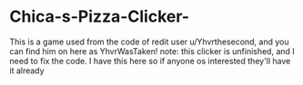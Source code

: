 # Chica-s-Pizza-Clicker-
This is a game used from the code of redit user u/Yhvrthesecond, and you can find him on here as YhvrWasTaken! note: this clicker is unfinished, and I need to fix the code. I have this here so if anyone os interested they'll have it already
